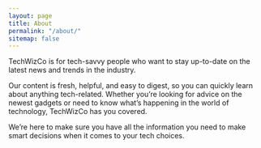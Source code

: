 ```yaml
---
layout: page
title: About
permalink: "/about/"
sitemap: false
---
```


TechWizCo is for tech-savvy people who want to stay up-to-date on the latest news and trends in the industry. 

Our content is fresh, helpful, and easy to digest, so you can quickly learn about anything tech-related. Whether you’re looking for advice on the newest gadgets or need to know what’s happening in the world of technology, TechWizCo has you covered. 

We’re here to make sure you have all the information you need to make smart decisions when it comes to your tech choices.

